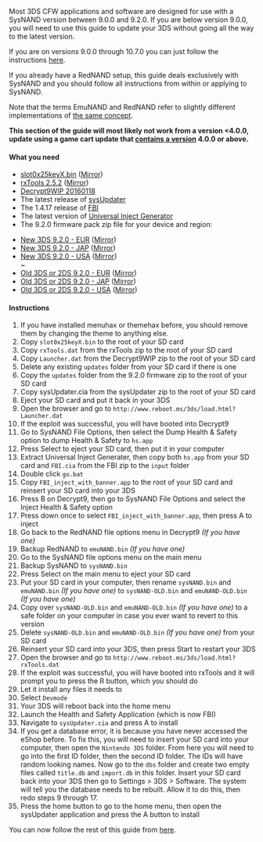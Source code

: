 Most 3DS CFW applications and software are designed for use with a SysNAND version between 9.0.0 and 9.2.0. If you are below version 9.0.0, you will need to use this guide to update your 3DS without going all the way to the latest version.    

If you are on versions 9.0.0 through 10.7.0 you can just follow the instructions [here](https://github.com/Plailect/plailect.github.io/wiki/Get-Started).

If you already have a RedNAND setup, this guide deals exclusively with SysNAND and you should follow all instructions from within or applying to SysNAND.

Note that the terms EmuNAND and RedNAND refer to slightly different implementations of [the same concept](http://3dbrew.org/wiki/NAND_Redirection).

**This section of the guide will most likely not work from a version <4.0.0, update using a game cart update that [contains a version](http://www.3dsdb.com/) 4.0.0 or above.**

#### What you need

* [slot0x25keyX.bin](https://mega.nz/#!BoFyzbzT!95N9tJXAi8BfPUzlbwuZC8r8S6Sq6oy-UfuAZz3LhHo) ([Mirror](https://drive.google.com/file/d/0BzPfvjeuhqoDZ1VNUHpQd2owUlE/view?usp=sharing))
* [rxTools 2.5.2](https://github.com/roxas75/rxTools/releases/download/2.5.2/release.rar) ([Mirror](http://rxtools.net/php/downloads.php?dl=rxTools%20v2.5.2))
* [Decrypt9WIP 20160118](https://github.com/d0k3/Decrypt9WIP/releases/tag/20160118)
* The latest release of [sysUpdater](https://github.com/profi200/sysUpdater/releases/)
* The 1.4.17 release of [FBI](https://github.com/Steveice10/FBI/releases/tag/1.4.17)
* The latest version of [Universal Inject Generator](https://github.com/d0k3/Universal-Inject-Generator/archive/master.zip)
* The 9.2.0 firmware pack zip file for your device and region:
 +    [New 3DS 9.2.0 - EUR](https://mega.nz/#!F4U32b4B!tPhl3G0HEmzg5Pd5zQ29ndf1icQqU_LBoogygSL13EY) ([Mirror](https://drive.google.com/open?id=0BzPfvjeuhqoDOWpMTWdybzF3TUU))    
 +    [New 3DS 9.2.0 - JAP](https://mega.nz/#!VxcF3TIK!Bm5LgFxo5V4Nepe9ZlWnx7bichE1V7p7pR_HqwimU5M
) ([Mirror](https://drive.google.com/file/d/0BzPfvjeuhqoDU2plUWwxa2gtV0E/view?usp=sharing))    
 +    [New 3DS 9.2.0 - USA](https://mega.nz/#!gslWiIoK!SF7uFk9rzWTK6oitCDoeAdvphcCzhKWsnTAMXw7zwOU
) ([Mirror](https://drive.google.com/file/d/0BzPfvjeuhqoDbEV2aTRjb1oxekE/view?usp=sharing))    
 ~
 +    [Old 3DS or 2DS 9.2.0 - EUR](https://mega.nz/#!xh0wCRYQ!AaxVlej5jG4YPthojiI403alEtYfrkqq4FfdTy10EcU
) ([Mirror](https://drive.google.com/file/d/0BzPfvjeuhqoDT0oxaGxPSmJ5Rlk/view?usp=sharing))    
 +    [Old 3DS or 2DS 9.2.0 - JAP](https://mega.nz/#!dxMUgTDL!sWvpVP4yWL_H66sOMG9VCJh3xMGG0_GgaX22gTpRE24
) ([Mirror](https://drive.google.com/file/d/0BzPfvjeuhqoDNnNrXzh4UlFPNzQ/view?usp=sharing))    
 +    [Old 3DS or 2DS 9.2.0 - USA](https://mega.nz/#!VsMTFDIR!-TfpWoCcCNEky-EfWHFDb1Cf6Ob0VJL0oF01J2YD2Cs) ([Mirror](https://drive.google.com/file/d/0BzPfvjeuhqoDRVY4YWVsMjVqTkU/view?usp=sharing))    

#### Instructions

1. If you have installed menuhax or themehax before, you should remove them by changing the theme to anything else.
2. Copy `slot0x25keyX.bin` to the root of your SD card
2. Copy `rxTools.dat` from the rxTools zip to the root of your SD card
3. Copy `Launcher.dat` from the Decrypt9WIP zip to the root of your SD card
5. Delete any existing `updates` folder from your SD card if there is one
6. Copy the `updates` folder from the 9.2.0 firmware zip to the root of your SD card
7. Copy sysUpdater.cia from the sysUpdater zip to the root of your SD card
8. Eject your SD card and put it back in your 3DS
9. Open the browser and go to `http://www.reboot.ms/3ds/load.html?Launcher.dat`
10. If the exploit was successful, you will have booted into Decrypt9
11. Go to SysNAND File Options, then select the Dump Health & Safety option to dump Health & Safety to `hs.app`
12. Press Select to eject your SD card, then put it in your computer
13. Extract Universal Inject Generater, then copy both `hs.app` from your SD card and `FBI.cia` from the FBI zip to the `input` folder
14. Double click `go.bat`
15. Copy `FBI_inject_with_banner.app` to the root of your SD card and reinsert your SD card into your 3DS
16. Press B on Decrypt9, then go to SysNAND File Options and select the Inject Health & Safety option
17. Press down once to select `FBI_inject_with_banner.app`, then press A to inject
18. Go back to the RedNAND file options menu in Decrypt9 *(If you have one)*
19. Backup RedNAND to `emuNAND.bin` *(If you have one)*
19. Go to the SysNAND file options menu on the main menu
29. Backup SysNAND to `sysNAND.bin`
7. Press Select on the main menu to eject your SD card
8. Put your SD card in your computer, then rename `sysNAND.bin` and `emuNAND.bin` *(If you have one)* to `sysNAND-OLD.bin` and `emuNAND-OLD.bin` *(If you have one)*
9. Copy over `sysNAND-OLD.bin` and `emuNAND-OLD.bin` *(If you have one)* to a safe folder on your computer in case you ever want to revert to this version
10. Delete `sysNAND-OLD.bin` and `emuNAND-OLD.bin` *(If you have one)* from your SD card
18. Reinsert your SD card into your 3DS, then press Start to restart your 3DS
19. Open the browser and go to `http://www.reboot.ms/3ds/load.html?rxTools.dat`
20. If the exploit was successful, you will have booted into rxTools and it will prompt you to press the R button, which you should do
21. Let it install any files it needs to
23. Select `Devmode`
24. Your 3DS will reboot back into the home menu
25. Launch the Health and Safety Application (which is now FBI)
26. Navigate to `sysUpdater.cia` and press A to install
27. If you get a database error, it is because you have never accessed the eShop before. To fix this, you will need to insert your SD card into your computer, then open the `Nintendo 3DS` folder. From here you will need to go into the first ID folder, then the second ID folder. The IDs will have random looking names. Now go to the `dbs` folder and create two empty files called `title.db` and `import.db` in this folder. Insert your SD card back into your 3DS then go to Settings > 3DS > Software. The system will tell you the database needs to be rebuilt. Allow it to do this, then redo steps 9 through 17.
28. Press the home button to go to the home menu, then open the sysUpdater application and press the A button to install

You can now follow the rest of this guide from [here](https://github.com/Plailect/Guide/wiki/Get-Started).
